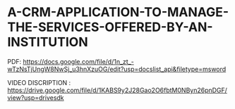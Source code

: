 # A-CRM-APPLICATION-TO-MANAGE-THE-SERVICES-OFFERED-BY-AN-INSTITUTION

PDF: https://docs.google.com/file/d/1n_zt_-wTzNsTjUngW8NwSj_u3hnXzuOG/edit?usp=docslist_api&filetype=msword

VIDEO DISCRIPTION : https://drive.google.com/file/d/1KABS9y2J28Gao2O6fbtM0NByn26pnDGF/view?usp=drivesdk
